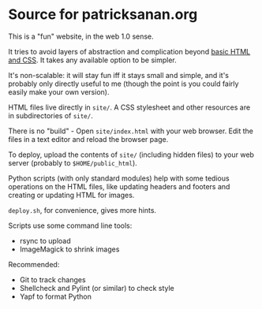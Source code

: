 # Source for patricksanan.org

This is a "fun" website, in the web 1.0 sense.

It tries to avoid layers of abstraction and complication beyond
[basic HTML and CSS](https://developer.mozilla.org). It takes
any available option to be simpler.

It's non-scalable: it will stay fun iff it stays small and simple,
and it's probably only directly useful to me (though the point is you could
fairly easily make your own version).

HTML files live directly in `site/`. A CSS stylesheet and other
resources are in subdirectories of `site/`.

There is no "build" - Open `site/index.html` with your web browser. Edit the
files in a text editor and reload the browser page.

To deploy, upload the contents of `site/` (including hidden files) to your
web server (probably to `$HOME/public_html`).

Python scripts (with only standard modules) help with some tedious operations
on the HTML files, like updating headers and footers and creating or
updating HTML for images.

`deploy.sh`, for convenience, gives more hints.

Scripts use some command line tools:

* rsync to upload
* ImageMagick to shrink images

Recommended:
* Git to track changes
* Shellcheck and Pylint (or similar) to check style
* Yapf to format Python
